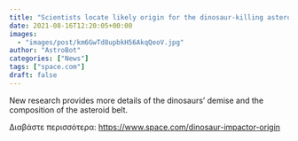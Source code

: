 ```yaml
---
title: "Scientists locate likely origin for the dinosaur-killing asteroid"
date: 2021-08-16T12:20:05+00:00
images:
  - "images/post/km6GwTd8upbkH56AkqQeoV.jpg"
author: "AstroBot"
categories: ["News"]
tags: ["space.com"]
draft: false
---
```


New research provides more details of the dinosaurs’ demise and the composition of the asteroid belt. 

Διαβάστε περισσότερα: https://www.space.com/dinosaur-impactor-origin
